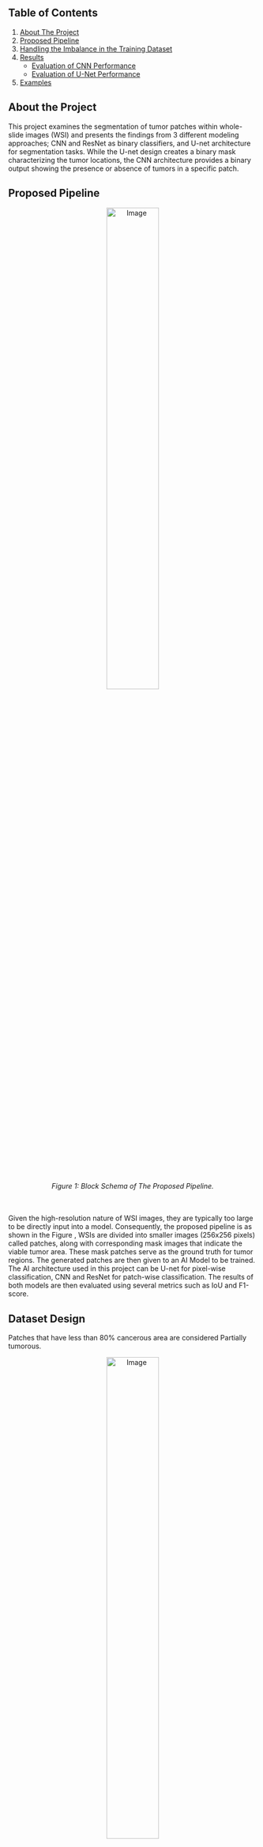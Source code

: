 <a name="readme-top"></a>

## Table of Contents
<!-- TABLE OF CONTENTS -->
  <ol>
    <li>
      <a href="#about-the-project">About The Project</a>
    </li>
    <li>
      <a href="#proposed-pipeline">Proposed Pipeline</a>
    </li>
    <li><a href="#handling-the-imbalance-in-the-training-dataset">Handling the Imbalance in the Training Dataset</a></li>
    <li><a href="#Results">Results</a>
      <ul>
        <li><a href="#Evaluation-of-CNN-Performance">Evaluation of CNN Performance</a></li>
        <li><a href="#Evaluation-of-U-Net-Performance">Evaluation of U-Net Performance</a></li>
      </ul>
    </li>
    <li><a href="#Examples">Examples</a>
  </ol>

## About the Project

This project examines the segmentation of tumor patches within whole-slide images (WSI) and presents the findings from 3 different modeling approaches; CNN and ResNet as binary classifiers, and U-net architecture for segmentation tasks. While the U-net design creates a binary mask characterizing the tumor locations, the CNN architecture provides a binary output showing the presence or absence of tumors in a specific patch.


## Proposed Pipeline
<figure style="display: block; text-align: center;">
  <img  src="https://github.com/muhannad125/cancer_segmentation/assets/61150919/1d9dc881-f699-4967-82d4-3c45fa87a834" alt="Image" style="display: block; margin: 0 auto;width: 50%;">
  <br>
  <figcaption style="margin-top: 5px;"><em>Figure 1: Block Schema of The Proposed Pipeline.</em></figcaption>
</figure>

<br>
<br>
Given the high-resolution nature of WSI images, they are typically too large to be directly input into a model. Consequently, the proposed pipeline is as shown in the Figure , WSIs are divided into smaller images (256x256 pixels) called patches, along with corresponding mask images that indicate the viable tumor area. These mask patches serve as the ground truth for tumor regions. The generated patches are then given to an AI Model to be trained. The AI architecture used in this project can be U-net for pixel-wise classification, CNN and ResNet for patch-wise classification. The results of both models are then evaluated using several metrics such as IoU and F1-score.

## Dataset Design
Patches that have less than 80% cancerous area are considered Partially tumorous.
<figure style="display: block; text-align: center;">
  <img  src="https://github.com/muhannad125/cancer_segmentation/assets/61150919/71621529-e1ee-4bda-b42e-ceb6b7dcaed7" alt="Image" style="display: block; margin: 0 auto;width: 50%;">
  <br>
  <figcaption style="margin-top: 5px;"><em>Figure 2.0: Patched Image Examples.</em></figcaption>
</figure>
<br>
<br>


<figure style="display: block; text-align: center;">
  <img  src="https://github.com/muhannad125/cancer_segmentation/assets/61150919/7aeecdeb-71c9-413f-9cdd-a61fe1078f91" alt="Image" style="display: block; margin: 0 auto;width: 50%;">
  <br>
  <figcaption style="margin-top: 5px;"><em>Figure 2.1: WSI Image.</em></figcaption>
</figure>
<br>

## Handling the Imbalance in the Training Dataset
In the training dataset, there is a noticeable imbalance between the number of noncancerous patches and cancerous ones. This imbalance may adversely affect the training process, as the model may become biased towards the majority class (noncancerous patches) and might not perform well in identifying the minority class (cancerous patches). This issue could lead to a higher false-negative rate, which is not desirable in medical applications where accurate detection of cancerous regions is crucial.
To mitigate the effects of this class imbalance, several techniques is used for both pixel-wise segmentation and patch-wise classification tasks.

## Results
The CNN and U-Net models were trained on 2 different amount of data: 20 WSIs and 45 WSIs. In this case, it is an expected result that the success will increase with the increase in the number of data. However, the increase in the amount of data made the test and train processes more recourse consuming in terms of time and hardware.


### Evaluation of CNN Architecture Performance
<figure style="display: block; text-align: center;">
  <img  src="https://github.com/muhannad125/cancer_segmentation/assets/61150919/3d856356-e2f1-491e-9d8d-1470e0b5b9e1" alt="Image" style="display: block; margin: 0 auto;width: 75%;">
  <br>
  <figcaption style="margin-top: 5px;"><em>Figure 3.0: Results of CNN trained on 20 WSI (Partially Tumorous patches labeled as Tumorous)
</em></figcaption>
</figure>
<br>
<br>


<figure style="display: block; text-align: center;">
  <img  src="https://github.com/muhannad125/cancer_segmentation/assets/61150919/169b7c1d-72a2-4e6f-a8e6-0866c6c344b9" alt="Image" style="display: block; margin: 0 auto;width: 75%;">
  <br>
  <figcaption style="margin-top: 5px;"><em>Figure 3.1: Results of CNN trained on 20 WSI (Partially Tumorous patches labeled as Non-Tumorous)
</em></figcaption>
</figure>
<br>
<br>



<figure style="display: block; text-align: center;">
  <img  src="https://github.com/muhannad125/cancer_segmentation/assets/61150919/e79a6755-942e-452e-ad4e-360bb3879498" alt="Image" style="display: block; margin: 0 auto;width: 75%;">
  <br>
  <figcaption style="margin-top: 5px;"><em>Figure 3.2: Results of CNN trained on 45 WSI (Partially Tumorous patches labeled as Tumorous)

</em></figcaption>
</figure>
<br>
<br>

### Evaluation of U-Net Performance
It has been observed that training the models on WSIs with a balanced distribution give better performance. The reason for this is that the models trained on unbalanced distributions have a chance to overfit, resulting in bad performance.

Different distributions and data size were tested to find the best performing model. As shown in the Figure 3.3 and Figure 3.5 when training U-net on only cancerous data the model becomes overfitted towards cancerous data resulting in 0 accuracy on benign data.
Also, Figure 3.5 shows that when training U-Net on 45 WSIs with 50% benign and 50% malignant data the model becomes biased towards benign data. This can be because of the huge amount of benign patches in the 45 WSIs. It is crucial for U-net to balance the data used for training in order to get satisfying results.

<figure style="display: block; text-align: center;">
  <img  src="https://github.com/muhannad125/cancer_segmentation/assets/61150919/45decf06-8f95-4441-99dc-b2a8abdbb648" alt="Image" style="display: block; margin: 0 auto;">
  <br>
  <figcaption style="margin-top: 5px;"><em>Figure 3.3: Results of U-Net trained on 20 Whole Slide Images (WSIs).

</em></figcaption>
</figure>
<br>
<br>

<figure style="display: block; text-align: center;">
  <img  src="https://github.com/muhannad125/cancer_segmentation/assets/61150919/0392a433-6935-4d59-aa50-b356b564ac0e" alt="Image" style="display: block; margin: 0 auto;width:50%">
  <br>
  <figcaption style="margin-top: 5px;"><em>Figure 3.4: Over all results of the U-net trained on 20 WSI

</em></figcaption>
</figure>
<br>
<br>

<figure style="display: block; text-align: center;">
  <img  src="https://github.com/muhannad125/cancer_segmentation/assets/61150919/4ef9d5ec-bd47-4ece-95ca-f4d9ec2f627b" alt="Image" style="display: block; margin: 0 auto;">
  <br>
  <figcaption style="margin-top: 5px;"><em>Figure 3.5: Results of U-Net trained on 45 Whole Slide Images (WSIs).

</em></figcaption>
</figure>
<br>
<br>

<figure style="display: block; text-align: center;">
  <img  src="https://github.com/muhannad125/cancer_segmentation/assets/61150919/134ea6f2-449b-4fd3-9f24-75250315fb4b" alt="Image" style="display: block; margin: 0 auto;width:50%">
  <br>
  <figcaption style="margin-top: 5px;"><em>Figure 3.6: Over all results of the models trained on 45 WSI

</em></figcaption>
</figure>
<br>
<br>


## Examples

<figure style="display: block; text-align: center;">
  <img  src="https://github.com/muhannad125/cancer_segmentation/assets/61150919/fdae55bb-31cd-428e-bcf7-d2e927381603" alt="Image" style="display: block; margin: 0 auto;">
  <br>
  <figcaption style="margin-top: 5px;"><em>Figure 4.0: Example results of the trained models Model 1*: Best performing U-Net model trained on 20 WSI Model 2*: Best performing U-Net model trained on 45 WSI
</em></figcaption>
</figure>
<br>
<br>

<figure style="display: block; text-align: center;">
  <img  src="https://github.com/muhannad125/cancer_segmentation/assets/61150919/437570bc-a12d-4bd7-8d7d-8a99d765e8b9" alt="Image" style="display: block; margin: 0 auto;width:50%">
  <br>
  <figcaption style="margin-top: 5px;"><em>Figure 4.1: Segmentation of Training_phase_2_048
</em></figcaption>
</figure>
<br>
<br>
 

<figure style="display: block; text-align: center;">
  <img  src="https://github.com/muhannad125/cancer_segmentation/assets/61150919/65963555-7b32-421e-ad86-c33701ff361a" alt="Image" style="display: block; margin: 0 auto;width:50%">
  <br>
  <figcaption style="margin-top: 5px;"><em>Figure 4.2: Segmentation of Training_phase_2_050
</em></figcaption>
</figure>
<br>
<br>

## Contirbuters
<!-- CONTACT -->
## Contributors

Muhannad Tuameh - muhannadtumah@gmail.com

Emre Arslanoğlu - emre.arslanoglu@std.yildiz.edu.tr

Project Link: [https://github.com/muhannad125/cancer_segmentation](https://github.com/muhannad125/cancer_segmentation)

<p align="right">(<a href="#readme-top">back to top</a>)</p>

